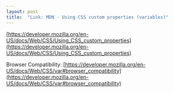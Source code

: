 ```yaml
---
layout: post
title:  "Link: MDN - Using CSS custom properties (variables)"
---
```


[https://developer.mozilla.org/en-US/docs/Web/CSS/Using_CSS_custom_properties](https://developer.mozilla.org/en-US/docs/Web/CSS/Using_CSS_custom_properties)

Browser Compatibility: [https://developer.mozilla.org/en-US/docs/Web/CSS/var#browser_compatibility](https://developer.mozilla.org/en-US/docs/Web/CSS/var#browser_compatibility)

